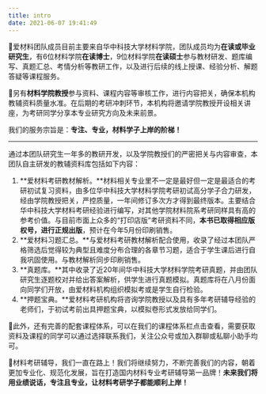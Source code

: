 ```yaml
---
title: intro
date: 2021-06-07 19:41:49
---
```


🔬爱材料团队成员目前主要来自华中科技大学材料学院，团队成员均为**在读或毕业研究生**，有6位材料学院**在读博士**，9位材料学院**在读硕士**参与教材研发、题库编写、真题汇总、考情分析等教研工作，以及进行后续的线上授课、经验分析、解题答疑等课程服务。

🐧另有**材料学院教授**参与资料、课程内容等审核工作，进行内容把关，确保本机构教辅资料质量水准。在后期的考研冲刺环节，本机构将邀请学院教授开设相关讲座，为考研同学分享本专业研究方向及未来前景。



我们的服务宗旨是：**专注、专业，材料学子上岸的阶梯！**

------

通过本团队研究生一年多的教研开发，以及学院教授们的严密把关与内容审查，本团队自主研发的教辅资料库包括如下内容：

1. **爱材料考研教材解析。**材料相关专业里不一定是最好但一定是最适合的考研初试复习资料，由多位华中科技大学材料学院考研初试高分学子合力研发，经由学院教授把关，严控质量，一年间修订多次方才得到最终版本。主要结合华中科技大学材料考研经验进行编写，对其他学院材料院系考研同样具有高的参考价值。与目前市面上众多的“打印店版”考研资料不同，**本书已取得相应版权号，进行正规出版**，预计在今年5月份印刷销售。
2. **爱材料习题汇总。**与爱材料考研教材解析配合使用，收录了经过本团队严格筛选后觉得较为典型且难度分布合理的各章节习题，适合于学生课后进行自我巩固使用。与教材解析同步印刷销售。
3. **真题库。**其中收录了近20年间华中科技大学材料学院考研真题，并由团队研究生逐题校对并给出答案解析，供学生进行真题模拟。真题库将在八月份面向同学们开放，由爱材料机构组织模拟考或是学生自行检验。
4. **押题宝典。**爱材料考研机构将咨询学院教授以及具有多年考研辅导经验的老师们，于初试考前出具押题宝典，以模拟卷形式发放给同学们。

🚅此外，还有完善的配套课程体系，可以在我们的课程体系栏点击查看，需要获取资料及课程的同学可以通过选择联系我们，关注公众号或加入群聊或私聊小助手均可。

🎉材料考研辅导，我们一直在路上！我们将继续努力，不断完善我们的内容，朝着更加专业化、规范化发展，旨在打造国内材料专业考研辅导第一品牌！**未来我们将用业绩说话，专注且专业，让材料考研学子都能顺利上岸！**

